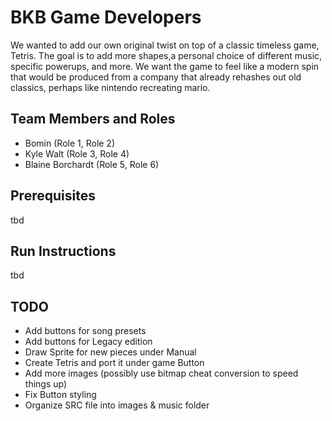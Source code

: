 # BKB Game Developers
We wanted to add our own original twist on top of a classic timeless game, Tetris. The goal is to add more shapes,a personal choice of different music, specific powerups, and more. We want the game to feel like a modern spin that would be produced from a company that already rehashes out old classics, perhaps like nintendo recreating mario.

## Team Members and Roles

* Bomin (Role 1, Role 2)
* Kyle Walt (Role 3, Role 4)
* Blaine Borchardt (Role 5, Role 6)

## Prerequisites
tbd

## Run Instructions
tbd

## TODO
* Add buttons for song presets 
* Add buttons for Legacy edition
* Draw Sprite for new pieces under Manual
* Create Tetris and port it under game Button
* Add more images (possibly use bitmap cheat conversion to speed things up)
* Fix Button styling
* Organize SRC file into images & music folder

